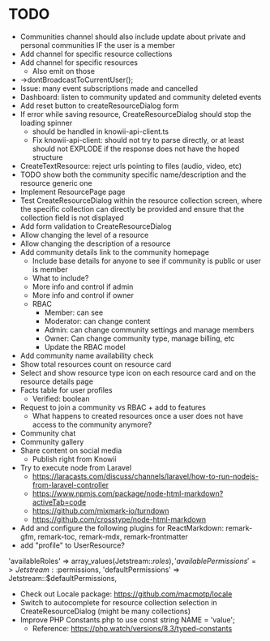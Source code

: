 # TODO

- Communities channel should also include update about private and personal communities IF the user is a member
- Add channel for specific resource collections
- Add channel for specific resources
  - Also emit on those
- ->dontBroadcastToCurrentUser();
- Issue: many event subscriptions made and cancelled
- Dashboard: listen to community updated and community deleted events
- Add reset button to createResourceDialog form
- If error while saving resource, CreateResourceDialog should stop the loading spinner
  - should be handled in knowii-api-client.ts
  - Fix knowii-api-client: should not try to parse directly, or at least should not EXPLODE if the response does not have the hoped structure
- CreateTextResource: reject urls pointing to files (audio, video, etc)
- TODO show both the community specific name/description and the resource generic one
- Implement ResourcePage page
- Test CreateResourceDialog within the resource collection screen, where the specific collection can directly be provided and ensure that the collection field is not displayed
- Add form validation to CreateResourceDialog
- Allow changing the level of a resource
- Allow changing the description of a resource
- Add community details link to the community homepage
  - Include base details for anyone to see if community is public or user is member
  - What to include?
  - More info and control if admin
  - More info and control if owner
  - RBAC
    - Member: can see
    - Moderator: can change content
    - Admin: can change community settings and manage members
    - Owner: Can change community type, manage billing, etc
    - Update the RBAC model
- Add community name availability check
- Show total resources count on resource card
- Select and show resource type icon on each resource card and on the resource details page
- Facts table for user profiles
  - Verified: boolean
- Request to join a community vs RBAC + add to features
  - What happens to created resources once a user does not have access to the community anymore?
- Community chat
- Community gallery
- Share content on social media
  - Publish right from Knowii
- Try to execute node from Laravel
  - https://laracasts.com/discuss/channels/laravel/how-to-run-nodejs-from-laravel-controller
  - https://www.npmjs.com/package/node-html-markdown?activeTab=code
  - https://github.com/mixmark-io/turndown
  - https://github.com/crosstype/node-html-markdown
- Add and configure the following plugins for ReactMarkdown: remark-gfm, remark-toc, remark-mdx, remark-frontmatter
- add "profile" to UserResource?

'availableRoles' => array_values(Jetstream::$roles),
'availablePermissions' => Jetstream::$permissions,
'defaultPermissions' => Jetstream::$defaultPermissions,

- Check out Locale package: https://github.com/macmotp/locale
- Switch to autocomplete for resource collection selection in CreateResourceDialog (might be many collections)
- Improve PHP Constants.php to use const string NAME = 'value';
  - Reference: https://php.watch/versions/8.3/typed-constants
